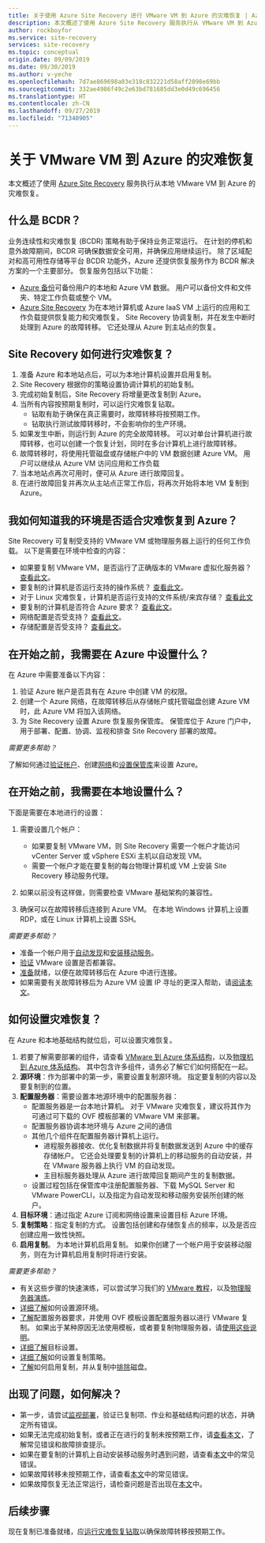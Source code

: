 ```yaml
---
title: 关于使用 Azure Site Recovery 进行 VMware VM 到 Azure 的灾难恢复 | Azure
description: 本文概述了使用 Azure Site Recovery 服务执行从 VMware VM 到 Azure 的灾难恢复。
author: rockboyfor
ms.service: site-recovery
services: site-recovery
ms.topic: conceptual
origin.date: 09/09/2019
ms.date: 09/30/2019
ms.author: v-yeche
ms.openlocfilehash: 7d7ae869698a03e318c832221d58aff2098e69bb
ms.sourcegitcommit: 332ae4986f49c2e63bd781685dd3e0d49c696456
ms.translationtype: HT
ms.contentlocale: zh-CN
ms.lasthandoff: 09/27/2019
ms.locfileid: "71340905"
---
```

# <a name="about-disaster-recovery-of-vmware-vms-to-azure"></a>关于 VMware VM 到 Azure 的灾难恢复

本文概述了使用 [Azure Site Recovery](site-recovery-overview.md) 服务执行从本地 VMware VM 到 Azure 的灾难恢复。

## <a name="what-is-bcdr"></a>什么是 BCDR？

业务连续性和灾难恢复 (BCDR) 策略有助于保持业务正常运行。 在计划的停机和意外故障期间，BCDR 可确保数据安全可用，并确保应用继续运行。 除了区域配对和高可用性存储等平台 BCDR 功能外，Azure 还提供恢复服务作为 BCDR 解决方案的一个主要部分。 恢复服务包括以下功能： 

- [Azure 备份](/backup/backup-introduction-to-azure-backup)可备份用户的本地和 Azure VM 数据。 用户可以备份文件和文件夹、特定工作负载或整个 VM。 
- [Azure Site Recovery](site-recovery-overview.md) 为在本地计算机或 Azure IaaS VM 上运行的应用和工作负载提供恢复能力和灾难恢复。 Site Recovery 协调复制，并在发生中断时处理到 Azure 的故障转移。 它还处理从 Azure 到主站点的恢复。 

## <a name="how-does-site-recovery-do-disaster-recovery"></a>Site Recovery 如何进行灾难恢复？

1. 准备 Azure 和本地站点后，可以为本地计算机设置并启用复制。
2. Site Recovery 根据你的策略设置协调计算机的初始复制。
3. 完成初始复制后，Site Recovery 将增量更改复制到 Azure。 
4. 当所有内容按预期复制时，可以运行灾难恢复钻取。
    - 钻取有助于确保在真正需要时，故障转移将按预期工作。
    - 钻取执行测试故障转移时，不会影响你的生产环境。
5. 如果发生中断，则运行到 Azure 的完全故障转移。 可以对单台计算机进行故障转移，也可以创建一个恢复计划，同时在多台计算机上进行故障转移。
6. 故障转移时，将使用托管磁盘或存储帐户中的 VM 数据创建 Azure VM。 用户可以继续从 Azure VM 访问应用和工作负载
7. 当本地站点再次可用时，便可从 Azure 进行故障回复。
8. 在进行故障回复并再次从主站点正常工作后，将再次开始将本地 VM 复制到 Azure。

## <a name="how-do-i-know-if-my-environment-is-suitable-for-disaster-recovery-to-azure"></a>我如何知道我的环境是否适合灾难恢复到 Azure？

Site Recovery 可复制受支持的 VMware VM 或物理服务器上运行的任何工作负载。 以下是需要在环境中检查的内容：

- 如果要复制 VMware VM，是否运行了正确版本的 VMware 虚拟化服务器？ [查看此文](vmware-physical-azure-support-matrix.md#on-premises-virtualization-servers)。
- 要复制的计算机是否运行支持的操作系统？ [查看此文](vmware-physical-azure-support-matrix.md#replicated-machines)。
- 对于 Linux 灾难恢复，计算机是否运行支持的文件系统/来宾存储？ [查看此文](vmware-physical-azure-support-matrix.md#linux-file-systemsguest-storage)
- 要复制的计算机是否符合 Azure 要求？ [查看此文](vmware-physical-azure-support-matrix.md#azure-vm-requirements)。
- 网络配置是否受支持？ [查看此文](vmware-physical-azure-support-matrix.md#network)。
- 存储配置是否受支持？ [查看此文](vmware-physical-azure-support-matrix.md#storage)。

## <a name="what-do-i-need-to-set-up-in-azure-before-i-start"></a>在开始之前，我需要在 Azure 中设置什么？

在 Azure 中需要准备以下内容：

1. 验证 Azure 帐户是否具有在 Azure 中创建 VM 的权限。
2. 创建一个 Azure 网络，在故障转移后从存储帐户或托管磁盘创建 Azure VM 时，此 Azure VM 将加入该网络。
3. 为 Site Recovery 设置 Azure 恢复服务保管库。 保管库位于 Azure 门户中，用于部署、配置、协调、监视和排查 Site Recovery 部署的故障。

*需要更多帮助？*

了解如何通过[验证帐户](tutorial-prepare-azure.md#verify-account-permissions)、创建[网络](tutorial-prepare-azure.md#set-up-an-azure-network)和[设置保管库](tutorial-prepare-azure.md#create-a-recovery-services-vault)来设置 Azure。

## <a name="what-do-i-need-to-set-up-on-premises-before-i-start"></a>在开始之前，我需要在本地设置什么？

下面是需要在本地进行的设置：

1. 需要设置几个帐户：

    - 如果要复制 VMware VM，则 Site Recovery 需要一个帐户才能访问 vCenter Server 或 vSphere ESXi 主机以自动发现 VM。
    - 需要一个帐户才能在要复制的每台物理计算机或 VM 上安装 Site Recovery 移动服务代理。

2. 如果以前没有这样做，则需要检查 VMware 基础架构的兼容性。
3. 确保可以在故障转移后连接到 Azure VM。 在本地 Windows 计算机上设置 RDP，或在 Linux 计算机上设置 SSH。

*需要更多帮助？*
- 准备一个帐户用于[自动发现](vmware-azure-tutorial-prepare-on-premises.md#prepare-an-account-for-automatic-discovery)和[安装移动服务](vmware-azure-tutorial-prepare-on-premises.md#prepare-an-account-for-mobility-service-installation)。
- [验证](vmware-azure-tutorial-prepare-on-premises.md#check-vmware-requirements) VMware 设置是否都兼容。
- [准备](vmware-azure-tutorial-prepare-on-premises.md#prepare-to-connect-to-azure-vms-after-failover)就绪，以便在故障转移后在 Azure 中进行连接。
- 如果需要有关故障转移后为 Azure VM 设置 IP 寻址的更深入帮助，请[阅读本文](concepts-on-premises-to-azure-networking.md)。

## <a name="how-do-i-set-up-disaster-recovery"></a>如何设置灾难恢复？

在 Azure 和本地基础结构就位后，可以设置灾难恢复。

1. 若要了解需要部署的组件，请查看 [VMware 到 Azure 体系结构](vmware-azure-architecture.md)，以及[物理机到 Azure 体系结构](physical-azure-architecture.md)。 其中包含许多组件，请务必了解它们如何搭配在一起。
2. **源环境**：作为部署中的第一步，需要设置复制源环境。 指定要复制的内容以及要复制到的位置。
3. **配置服务器**：需要设置本地源环境中的配置服务器：
    - 配置服务器是一台本地计算机。 对于 VMware 灾难恢复，建议将其作为可通过可下载的 OVF 模板部署的 VMware VM 来部署。
    - 配置服务器协调本地环境与 Azure 之间的通信
    - 其他几个组件在配置服务器计算机上运行。
        - 进程服务器接收、优化复制数据并将复制数据发送到 Azure 中的缓存存储帐户。 它还会处理要复制的计算机上的移动服务的自动安装，并在 VMware 服务器上执行 VM 的自动发现。
        - 主目标服务器处理从 Azure 进行故障回复期间产生的复制数据。
    - 设置过程包括在保管库中注册配置服务器、下载 MySQL Server 和 VMware PowerCLI，以及指定为自动发现和移动服务安装所创建的帐户。
4. **目标环境**：通过指定 Azure 订阅和网络设置来设置目标 Azure 环境。
5. **复制策略**：指定复制的方式。 设置包括创建和存储恢复点的频率，以及是否应创建应用一致性快照。
6. **启用复制**。 为本地计算机启用复制。 如果你创建了一个帐户用于安装移动服务，则在为计算机启用复制时将进行安装。 

*需要更多帮助？*

- 有关这些步骤的快速演练，可以尝试学习我们的 [VMware 教程](vmware-azure-tutorial.md)，以及[物理服务器演练](physical-azure-disaster-recovery.md)。
- [详细了解](vmware-azure-set-up-source.md)如何设置源环境。
- [了解](vmware-azure-deploy-configuration-server.md)配置服务器要求，并使用 OVF 模板设置配置服务器以进行 VMware 复制。 如果出于某种原因无法使用模板，或者要复制物理服务器，请[使用这些说明](physical-azure-set-up-source.md#set-up-the-source-environment)。
- [详细了解](vmware-azure-set-up-target.md)目标设置。
- [详细了解](vmware-azure-set-up-replication.md)如何设置复制策略。
- [了解](vmware-azure-enable-replication.md)如何启用复制，并从复制中[排除](vmware-azure-exclude-disk.md)磁盘。

## <a name="something-went-wrong-how-do-i-troubleshoot"></a>出现了问题，如何解决？

- 第一步，请尝试[监视部署](site-recovery-monitor-and-troubleshoot.md)，验证已复制项、作业和基础结构问题的状态，并确定所有错误。
- 如果无法完成初始复制，或者正在进行的复制未按预期工作，请[查看本文](vmware-azure-troubleshoot-replication.md)，了解常见错误和故障排查提示。
- 如果在要复制的计算机上自动安装移动服务时遇到问题，请查看[本文](vmware-azure-troubleshoot-push-install.md)中的常见错误。
- 如果故障转移未按预期工作，请查看[本文](site-recovery-failover-to-azure-troubleshoot.md)中的常见错误。
- 如果故障恢复无法正常运行，请检查问题是否出现在[本文](vmware-azure-troubleshoot-failback-reprotect.md)中。

## <a name="next-steps"></a>后续步骤

现在复制已准备就绪，应[运行灾难恢复钻取](tutorial-dr-drill-azure.md)以确保故障转移按预期工作。

<!-- Update_Description: update meta properties, wording update -->
